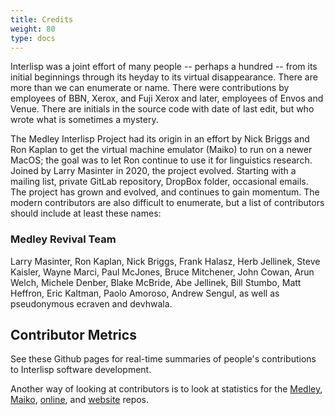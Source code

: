 ```yaml
---
title: Credits
weight: 80
type: docs
---
```


Interlisp was a joint effort of many people -- perhaps a hundred -- from its initial beginnings through its heyday to its virtual disappearance. There are more than we can enumerate or name. There were contributions by employees of BBN, Xerox, and Fuji Xerox and later, employees of Envos and Venue. There are initials in the source code with date of last edit, but who wrote what is sometimes a mystery.

<!-- We do have a list of those we remember who are no longer with us [In Memoriam](/medley/history/in-memoriam). -->

The Medley Interlisp Project had its origin in an effort by Nick Briggs and Ron Kaplan to get the virtual machine emulator (Maiko) to run on a newer MacOS; the goal was to let Ron continue to use it for linguistics research. Joined by Larry Masinter in 2020, the project evolved. Starting with a mailing list, private GitLab repository, DropBox folder, occasional emails. The project has grown and evolved, and continues to gain momentum. The modern contributors are also difficult to enumerate, but a list of contributors should include at least these names:


### Medley Revival Team

Larry Masinter, Ron Kaplan, Nick Briggs, Frank Halasz, Herb Jellinek, Steve Kaisler, Wayne Marci, Paul McJones, Bruce Mitchener, John Cowan, Arun Welch, Michele Denber, Blake McBride, Abe Jellinek, Bill Stumbo, Matt Heffron, Eric Kaltman, Paolo Amoroso, Andrew Sengul, as well as pseudonymous ecraven and devhwala.


## Contributor Metrics

See these Github pages for real-time summaries of people's contributions to Interlisp software development.

Another way of looking at contributors is to look at statistics for the [Medley](https://github.com/Interlisp/medley/graphs/contributors), [Maiko](https://github.com/Interlisp/maiko/graphs/contributors), [online](https::/github.com/Interlisp/online/graphs/contributors), and [website](https://github.com/Interlisp/Interlisp/Interlisp.github.io/graphs/contributors) repos.